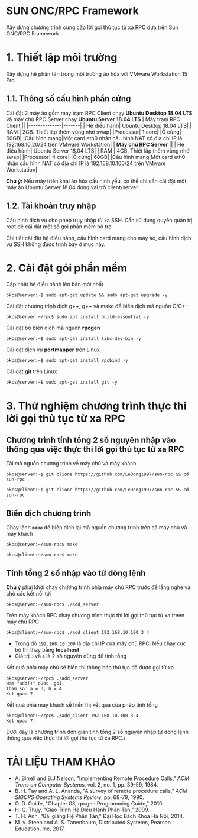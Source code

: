 # SUN ONC/RPC Framework
Xây dựng chương trình cung cấp lời gọi thủ tục từ xa RPC dựa trên Sun ONC/RPC Framework
#
# 1. Thiết lập môi trường
Xây dựng hệ phân tán trong môi trường ảo hóa với VMware Workstation 15 Pro
## 1.1. Thông số cấu hình phần cứng
Cài đặt 2 máy ảo gồm máy trạm RPC Client chạy **Ubuntu Desktop 18.04 LTS** và máy chủ RPC Server chạy **Ubuntu Server 18.04 LTS**
| Máy  trạm RPC Client ||
|--------------|-------|
| Hệ điều hành| Ubuntu Desktop 18.04 LTS|
| RAM | 2GB. Thiết lâp thêm vùng nhớ swap|
|Processor| 1 core|
|Ổ cứng| 60GB|
|Cấu hình mang|Một card eth0 nhận cấu hình NAT có địa chỉ IP là 192.168.10.20/24 trên VMware Workstation|
| **Máy  chủ RPC Server** ||
| Hệ điều hành| Ubuntu Server 18.04 LTS|
| RAM | 4GB. Thiết lâp thêm vùng nhớ swap|
|Processor| 4 core|
|Ổ cứng| 60GB|
|Cấu hình mang|Một card eth0 nhận cấu hình NAT có địa chỉ IP là 192.168.10.100/24 trên VMware Workstation|

**Chú ý:** Nếu máy triển khai ảo hóa cấu hình yếu, có thể chỉ cần cài đặt một máy ảo Ubuntu Server 18.04 đóng vai trò client/server
## 1.2. Tài khoản truy nhập
Cấu hình dịch vụ cho phép truy nhập từ xa SSH. Cần sử dụng quyền quản trị root để cài đặt một số gói phần mềm bổ trợ

Chi  tiết cài đặt hệ điều hành, cấu hình card mạng cho máy ảo, cấu hình dịch vụ SSH không được trình bày ở mục này.
# 2. Cài đặt gói phần mềm
Cập nhật hệ điều hành lên bản mới nhất

`bkcs@server:~$ sudo apt-get update && sudo apt-get upgrade -y`

Cài đặt chương trình dịch g++, g++ và make để biên dịch mã nguồn C/C++

`bkcs@server:~/rpc$ sudo apt install build-essential -y`

Cài đặt bộ biên dịch mã nguồn **rpcgen**

`bkcs@server:~$ sudo apt-get install libc-dev-bin -y`

Cài đặt dịch vụ **portmapper** trên Linux

`bkcs@server:~$ sudo apt-get install rpcbind -y`

Cài đặt **git** trên Linux

`bkcs@server:~$ sudo apt-get install git -y`

# 3. Thử nghiệm chương trình thực thi lời gọi thủ tục từ xa RPC

## Chương trình tính tổng 2 số nguyên nhập vào thông qua việc thực thi lời  gọi thủ tục  từ xa RPC
Tải mã nguồn chương trình về máy chủ và máy khách

`bkcs@server:~$ git clione https://github.com/LeDong1997/sun-rpc && cd sun-rpc`

`bkcs@client:~$ git clione https://github.com/LeDong1997/sun-rpc && cd sun-rpc`

## Biến dịch chương trình

Chạy lệnh **`make`** để biên dịch lại mã nguồn chương  trình  trên cả máy chủ và máy khách

`bkcs@server:~/sun-rpc$ make`

`bkcs@client:~/sun-rpc$ make`

## Tính tổng 2 số nhập vào  từ dòng lệnh
**Chú ý** phải khởi chạy chương trình phía máy chủ  RPC trước để lắng nghe và chờ các kết nối tới

`bkcs@server:~/sun-rpc$ ./add_server`

Trên máy khách RPC chạy chương trình thực thi lời gọi thủ tục từ xa treen máy chủ RPC

`bkcs@client:~/sun-rpc$ ./add_client 192.168.10.100 3 4`
- Trong đó `192.168.10.100` là địa chỉ IP của máy chủ RPC. Nếu chạy cục bộ thì thay bằng **localhost**
- Giá trị `3` và `4` là 2 số nguyên dùng để tính tổng

Kết quả phía máy chủ sẽ hiển thị thông báo thủ tục đã được gọi từ xa
```
bkcs@server:~/rpc$ ./add_server
Ham "add()" duoc  goi.
Tham so: a = 3, b = 4.
Ket qua: 7.
```

Kết quả phía máy khách sễ hiển thị kết quả của phép tính  tổng

```
bkcs@client:~/rpc$ ./add_client 192.168.10.100 3 4
Ket qua: 7.
```

Dưới đây là chương trình đơn  giản tính tổng 2 số nguyên nhập từ dòng lệnh thông qua việc  thực thi lời gọi thủ tục từ xa RPC./

# TÀI LIỆU THAM KHẢO
- A. Birrell and B.J.Nelson, "Implementing Remote Procedure Calls," *ACM Trans on Computer Systems*, vol. 2, no. 1, pp. 39-59, 1984.
- B. H. Tay and A. L. Ananda, "A survey of remote procedure calls," *ACM SIGOPS Operating Systems Review*, pp. 68-79, 1990.
- O. D. Guide, "Chapter 03, rpcgen Programming Guide," 2010.
- H. Q. Thụy, "Giáo Trình Hệ Điều Hành Phân Tán," 2009.
- T. H. Anh, "Bài giảng Hệ Phân Tán," Đại Học Bách Khoa Hà Nội, 2014.
- M. v. Steen and A. S. Tanenbaum, Distributed Systems, Pearson Education, Inc, 2017.
